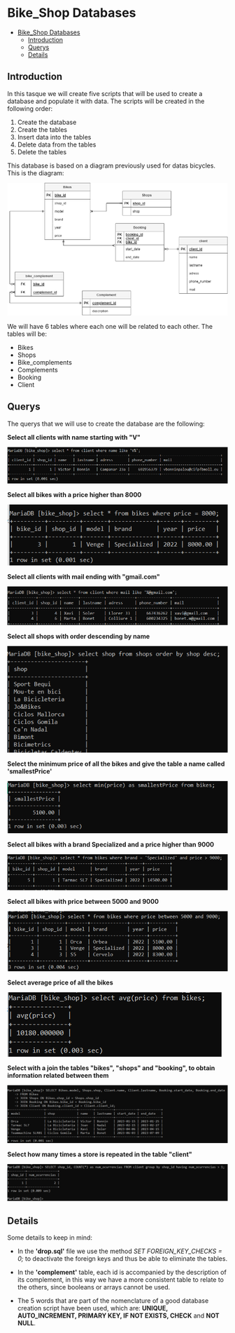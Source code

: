 # Bike_Shop Databases

- [Bike\_Shop Databases](#bike_shop-databases)
  - [Introduction](#introduction)
  - [Querys](#querys)
  - [Details](#details)

## Introduction

In this tasque we will create five scripts that will be used to create a database and populate it with data.
The scripts will be created in the following order:

1. Create the database
2. Create the tables
3. Insert data into the tables
4. Delete data from the tables
5. Delete the tables

This database is based on a diagram previously used for datas bicycles. This is the diagram:

![](img\database_bikes.drawio.png)

We will have 6 tables where each one will be related to each other. The tables will be:

- Bikes
- Shops
- Bike_complements
- Complements
- Booking
- Client

## Querys

The querys that we will use to create the database are the following:

**Select all clients with name starting with "V"**

![](img\Screenshot_1.png)


**Select all bikes with a price higher than 8000**

![](img\Screenshot_2.png)

**Select all clients with mail ending with "gmail.com"**

![](img\Screenshot_3.png)

**Select all shops with order descending by name**

![](img\Screenshot_4.png)


**Select the minimum price of all the bikes and give the table a name called 'smallestPrice'**

![](img\Screenshot_5.png)

**Select all bikes with a brand Specialized and a price higher than 9000**

![](img\Screenshot_6.png)


**Select all bikes with price between 5000 and 9000**

![](img\Screenshot_7.png)

**Select average price of all the bikes**

![](img\Screenshot_8.png)

**Select with a join the tables "bikes", "shops" and "booking", to obtain information related between them**

![](img\Screenshot_10.png)


**Select how many times a store is repeated in the table "client"**

![](img\Screenshot_11.png)

## Details

Some details to keep in mind:

- In the **'drop.sql'** file we use the method *SET FOREIGN_KEY_CHECKS = 0;* to deactivate the foreign keys and thus be able to eliminate the tables.

- In the **'complement'** table, each id is accompanied by the description of its complement, in this way we have a more consistent table to relate to the others, since booleans or arrays cannot be used.

- The 5 words that are part of the nomenclature of a good database creation script have been used, which are: **UNIQUE, AUTO_INCREMENT, PRIMARY KEY, IF NOT EXISTS, CHECK** and **NOT NULL**.